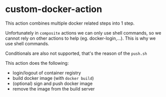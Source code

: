 # custom-docker-action

This action combines multiple docker related steps into 1 step.

Unfortunately in `composite` actions we can only use shell commands, so we cannot rely on other actions to help (eg. docker-login,...). This is why we use shell commands.

Conditionals are also not supported, that's the reason of the `push.sh`

This action does the following:

- login/logout of container registry
- build docker image (with `docker build`)
- (optional) sign and push docker image
- remove the image from the build server